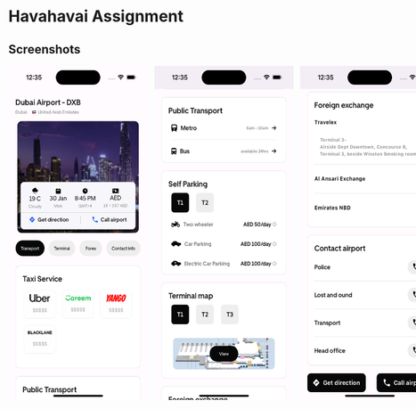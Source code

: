 # Havahavai Assignment

## Screenshots
<div style="display: flex; flex-direction: row;">
<img src = "https://github.com/anubhav-0910/Assignment/blob/master/assets/Screenshots/Simulator%20Screenshot%20-%20iPhone%2015%20-%202024-03-10%20at%2000.35.02.png" width="250" height="600">
&nbsp;&nbsp;&nbsp;
<img src = "https://github.com/anubhav-0910/Assignment/blob/master/assets/Screenshots/Simulator%20Screenshot%20-%20iPhone%2015%20-%202024-03-10%20at%2000.35.14.png" width="250" height="600">
&nbsp;&nbsp;&nbsp;
<img src = "https://github.com/anubhav-0910/Assignment/blob/master/assets/Screenshots/Simulator%20Screenshot%20-%20iPhone%2015%20-%202024-03-10%20at%2000.35.21.png" width="250" height="600">
&nbsp;&nbsp;&nbsp;
</div>

